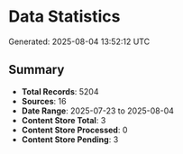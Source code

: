 # Data Statistics

Generated: 2025-08-04 13:52:12 UTC

## Summary

- **Total Records**: 5204
- **Sources**: 16
- **Date Range**: 2025-07-23 to 2025-08-04
- **Content Store Total**: 3
- **Content Store Processed**: 0
- **Content Store Pending**: 3
